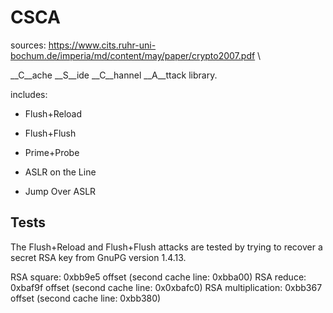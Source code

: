 # CSCA

sources:
https://www.cits.ruhr-uni-bochum.de/imperia/md/content/may/paper/crypto2007.pdf \

__C__ache __S__ide __C__hannel __A__ttack library.

includes:

* Flush+Reload

* Flush+Flush

* Prime+Probe

* ASLR on the Line

* Jump Over ASLR

## Tests

The Flush+Reload and Flush+Flush attacks are
tested by trying to recover a secret RSA key
from GnuPG version 1.4.13.

RSA square: 0xbb9e5 offset (second cache line: 0xbba00)
RSA reduce: 0xbaf9f offset (second cache line: 0x0xbafc0)
RSA multiplication: 0xbb367 offset (second cache line: 0xbb380)
